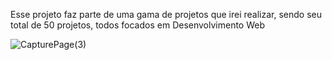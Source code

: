 Esse projeto faz parte de uma gama de projetos que irei realizar, sendo seu total de 50 projetos, todos focados em Desenvolvimento Web


![CapturePage(3)](https://github.com/FCMEXE/DesafioLanding02/assets/98589177/f8d29aa0-0ffb-44ba-ad8e-e78bde748122)
